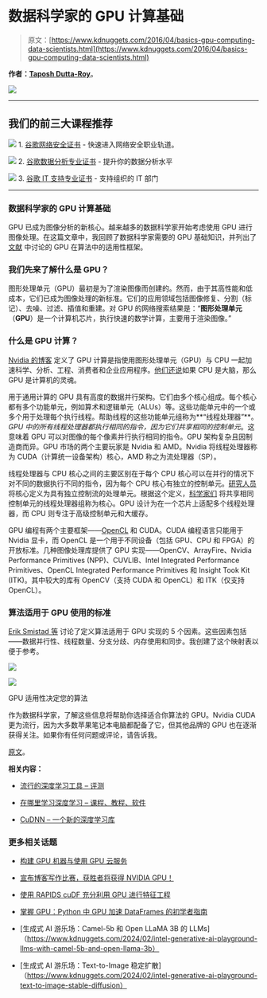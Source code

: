 # 数据科学家的 GPU 计算基础

> 原文：[https://www.kdnuggets.com/2016/04/basics-gpu-computing-data-scientists.html](https://www.kdnuggets.com/2016/04/basics-gpu-computing-data-scientists.html)

**作者：[Taposh Dutta-Roy](https://medium.com/@taposhdr)**。

![](../Images/50250a05d64b60f2c505f24cf7712949.png)

* * *

## 我们的前三大课程推荐

![](../Images/0244c01ba9267c002ef39d4907e0b8fb.png) 1\. [谷歌网络安全证书](https://www.kdnuggets.com/google-cybersecurity) - 快速进入网络安全职业轨道。

![](../Images/e225c49c3c91745821c8c0368bf04711.png) 2\. [谷歌数据分析专业证书](https://www.kdnuggets.com/google-data-analytics) - 提升你的数据分析水平

![](../Images/0244c01ba9267c002ef39d4907e0b8fb.png) 3\. [谷歌 IT 支持专业证书](https://www.kdnuggets.com/google-itsupport) - 支持组织的 IT 部门

* * *

### 数据科学家的 GPU 计算基础

GPU 已成为图像分析的新核心。越来越多的数据科学家开始考虑使用 GPU 进行图像处理。在这篇文章中，我回顾了数据科学家需要的 GPU 基础知识，并列出了 [文献](http://www.sciencedirect.com/science/article/pii/S1361841514001819) 中讨论的 GPU 在算法中的适用性框架。

### 我们先来了解什么是 GPU？

图形处理单元（GPU）最初是为了渲染图像而创建的。然而，由于其高性能和低成本，它们已成为图像处理的新标准。它们的应用领域包括图像修复、分割（标记）、去噪、过滤、插值和重建。对 GPU 的网络搜索结果是：“**图形处理单元**（**GPU**）是一个计算机芯片，执行快速的数学计算，主要用于渲染图像。”

### 什么是 GPU 计算？

[Nvidia 的博客](http://www.nvidia.com/object/what-is-gpu-computing.html) 定义了 GPU 计算是指使用图形处理单元（GPU）与 CPU 一起加速科学、分析、工程、消费者和企业应用程序。[他们还说](https://blogs.nvidia.com/blog/2009/12/16/whats-the-difference-between-a-cpu-and-a-gpu/)如果 CPU 是大脑，那么 GPU 是计算机的灵魂。

用于通用计算的 GPU 具有高度的数据并行架构。它们由多个核心组成。每个核心都有多个功能单元，例如算术和逻辑单元（ALUs）等。这些功能单元中的一个或多个用于处理每个执行线程。帮助线程的这些功能单元组称为**“线程处理器”**。*GPU 中的所有线程处理器都执行相同的指令，因为它们共享相同的控制单元*。这意味着 GPU 可以对图像的每个像素并行执行相同的指令。GPU 架构复杂且因制造商而异。GPU 市场的两个主要玩家是 Nvidia 和 AMD。Nvidia 将线程处理器称为 CUDA（计算统一设备架构）核心，AMD 称之为流处理器（SP）。

线程处理器与 CPU 核心之间的主要区别在于每个 CPU 核心可以在并行的情况下对不同的数据执行不同的指令，因为每个 CPU 核心有独立的控制单元。[研究人员](http://ieeexplore.ieee.org/xpl/articleDetails.jsp?arnumber=4490125) 将核心定义为具有独立控制流的处理单元。根据这个定义，[科学家们](http://www.sciencedirect.com/science/article/pii/S1361841514001819) 将共享相同控制单元的线程处理器组称为核心。GPU 设计为在一个芯片上适配多个线程处理器，而 CPU 则专注于高级控制单元和大缓存。

GPU 编程有两个主要框架——[OpenCL](https://www.khronos.org/opencl/) 和 CUDA。CUDA 编程语言只能用于 Nvidia 显卡，而 OpenCL 是一个用于不同设备（包括 GPU、CPU 和 FPGA）的开放标准。几种图像处理库提供了 GPU 实现——OpenCV、ArrayFire、Nvidia Performance Primitives (NPP)、CUVLIB、Intel Integrated Performance Primitives、OpenCL Integrated Performance Primitives 和 Insight Took Kit (ITK)。其中较大的库有 OpenCV（支持 CUDA 和 OpenCL）和 ITK（仅支持 OpenCL）。

### 算法适用于 GPU 使用的标准

[Erik Smistad 等](http://www.sciencedirect.com/science/article/pii/S1361841514001819) 讨论了定义算法适用于 GPU 实现的 5 个因素。这些因素包括——数据并行性、线程数量、分支分歧、内存使用和同步。我创建了这个映射表以便于参考。

![](../Images/59f662fb10c5857aa5d74465ae745a88.png)

<canvas class="progressiveMedia-canvas js-progressiveMedia-canvas" width="75" height="22">![](../Images/ca1b3c0ea2d5ceb10e1cdda3e84c6cc1.png)

GPU 适用性决定您的算法

</canvas>

作为数据科学家，了解这些信息将帮助你选择适合你算法的 GPU。Nvidia CUDA 更为流行，因为大多数苹果笔记本电脑都配备了它，但其他品牌的 GPU 也在逐渐获得关注。如果你有任何问题或评论，请告诉我。

[原文](https://medium.com/@taposhdr/gpu-s-have-become-the-new-core-for-image-analytics-b8ba8bd8d8f3#.pjywke4uy)。

**相关内容：**

+   [流行的深度学习工具 – 评测](/2015/06/popular-deep-learning-tools.html)

+   [在哪里学习深度学习 – 课程、教程、软件](/2014/05/learn-deep-learning-courses-tutorials-overviews.html)

+   [CuDNN – 一个新的深度学习库](/2014/09/cudnn-new-library-deep-learning.html)

### 更多相关话题

+   [构建 GPU 机器与使用 GPU 云服务](https://www.kdnuggets.com/building-a-gpu-machine-vs-using-the-gpu-cloud)

+   [宣布博客写作比赛，获胜者将获得 NVIDIA GPU！](https://www.kdnuggets.com/2022/11/blog-writing-contest-nvidia-gpu.html)

+   [使用 RAPIDS cuDF 充分利用 GPU 进行特征工程](https://www.kdnuggets.com/2023/06/rapids-cudf-leverage-gpu-feature-engineering.html)

+   [掌握 GPU：Python 中 GPU 加速 DataFrames 的初学者指南](https://www.kdnuggets.com/2023/07/mastering-gpus-beginners-guide-gpu-accelerated-dataframes-python.html)

+   [生成式 AI 游乐场：Camel-5b 和 Open LLaMA 3B 的 LLMs]（https://www.kdnuggets.com/2024/02/intel-generative-ai-playground-llms-with-camel-5b-and-open-llama-3b）

+   [生成式 AI 游乐场：Text-to-Image 稳定扩散]（https://www.kdnuggets.com/2024/02/intel-generative-ai-playground-text-to-image-stable-diffusion）
